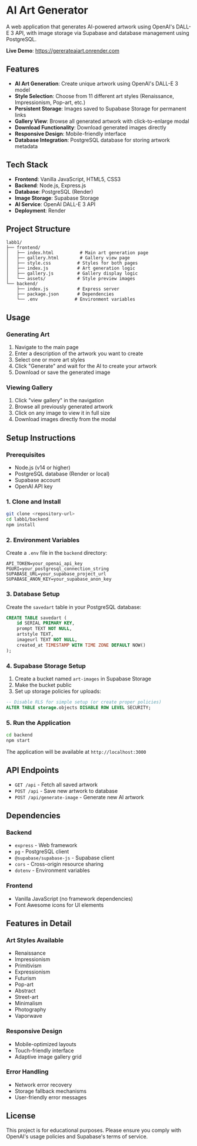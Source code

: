 # AI Art Generator

A web application that generates AI-powered artwork using OpenAI's DALL-E 3 API, with image storage via Supabase and database management using PostgreSQL.

**Live Demo**: https://gererateaiart.onrender.com

## Features

- **AI Art Generation**: Create unique artwork using OpenAI's DALL-E 3 model
- **Style Selection**: Choose from 11 different art styles (Renaissance, Impressionism, Pop-art, etc.)
- **Persistent Storage**: Images saved to Supabase Storage for permanent links
- **Gallery View**: Browse all generated artwork with click-to-enlarge modal
- **Download Functionality**: Download generated images directly
- **Responsive Design**: Mobile-friendly interface
- **Database Integration**: PostgreSQL database for storing artwork metadata

## Tech Stack

- **Frontend**: Vanilla JavaScript, HTML5, CSS3
- **Backend**: Node.js, Express.js
- **Database**: PostgreSQL (Render)
- **Image Storage**: Supabase Storage
- **AI Service**: OpenAI DALL-E 3 API
- **Deployment**: Render

## Project Structure

```
labb1/
├── frontend/
│   ├── index.html          # Main art generation page
│   ├── gallery.html        # Gallery view page
│   ├── style.css          # Styles for both pages
│   ├── index.js           # Art generation logic
│   ├── gallery.js         # Gallery display logic
│   └── assets/            # Style preview images
└── backend/
    ├── index.js           # Express server
    ├── package.json       # Dependencies
    └── .env              # Environment variables
```

## Usage

### Generating Art

1. Navigate to the main page
2. Enter a description of the artwork you want to create
3. Select one or more art styles
4. Click "Generate" and wait for the AI to create your artwork
5. Download or save the generated image

### Viewing Gallery

1. Click "view gallery" in the navigation
2. Browse all previously generated artwork
3. Click on any image to view it in full size
4. Download images directly from the modal

## Setup Instructions

### Prerequisites

- Node.js (v14 or higher)
- PostgreSQL database (Render or local)
- Supabase account
- OpenAI API key

### 1. Clone and Install

```bash
git clone <repository-url>
cd labb1/backend
npm install
```

### 2. Environment Variables

Create a `.env` file in the `backend` directory:

```env
API_TOKEN=your_openai_api_key
PGURI=your_postgresql_connection_string
SUPABASE_URL=your_supabase_project_url
SUPABASE_ANON_KEY=your_supabase_anon_key
```

### 3. Database Setup

Create the `savedart` table in your PostgreSQL database:

```sql
CREATE TABLE savedart (
    id SERIAL PRIMARY KEY,
    prompt TEXT NOT NULL,
    artstyle TEXT,
    imageurl TEXT NOT NULL,
    created_at TIMESTAMP WITH TIME ZONE DEFAULT NOW()
);
```

### 4. Supabase Storage Setup

1. Create a bucket named `art-images` in Supabase Storage
2. Make the bucket public
3. Set up storage policies for uploads:

```sql
-- Disable RLS for simple setup (or create proper policies)
ALTER TABLE storage.objects DISABLE ROW LEVEL SECURITY;
```

### 5. Run the Application

```bash
cd backend
npm start
```

The application will be available at `http://localhost:3000`

## API Endpoints

- `GET /api` - Fetch all saved artwork
- `POST /api` - Save new artwork to database
- `POST /api/generate-image` - Generate new AI artwork

## Dependencies

### Backend
- `express` - Web framework
- `pg` - PostgreSQL client
- `@supabase/supabase-js` - Supabase client
- `cors` - Cross-origin resource sharing
- `dotenv` - Environment variables

### Frontend
- Vanilla JavaScript (no framework dependencies)
- Font Awesome icons for UI elements

## Features in Detail

### Art Styles Available
- Renaissance
- Impressionism
- Primitivism
- Expressionism
- Futurism
- Pop-art
- Abstract
- Street-art
- Minimalism
- Photography
- Vaporwave

### Responsive Design
- Mobile-optimized layouts
- Touch-friendly interface
- Adaptive image gallery grid

### Error Handling
- Network error recovery
- Storage fallback mechanisms
- User-friendly error messages

## License

This project is for educational purposes. Please ensure you comply with OpenAI's usage policies and Supabase's terms of service.